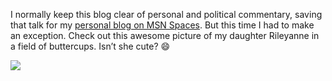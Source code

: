 I normally keep this blog clear of personal and political commentary,
saving that talk for my [personal blog on MSN
Spaces](http://spaces.msn.com/devhawk). But this time I had to make an
exception. Check out this awesome picture of my daughter Rileyanne in a
field of buttercups. Isn’t she cute? :smile:

![](http://image.devhawk.net/blog-content/20060517-2044-rileyanne-in-buttercup-field/RileyButtercupField.jpg)
